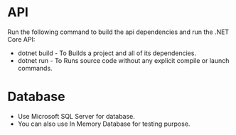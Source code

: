 # API

Run the following command to build the api dependencies and run the .NET Core API:
- dotnet build - To Builds a project and all of its dependencies.
- dotnet run - To Runs source code without any explicit compile or launch commands.

# Database
- Use Microsoft SQL Server for database.
- You can also use In Memory Database for testing purpose.

